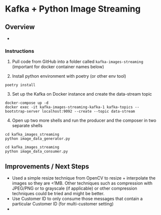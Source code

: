 # Kafka + Python Image Streaming

## Overview
- 


### Instructions

1. Pull code from GitHub into a folder called `kafka-images-streaming` (important for docker container names below)

2. Install python environment with poetry (or other env tool)

```shell
poetry install
```

3. Set up the Kafka on Docker instance and create the data-stream topic

```shell
docker-compose up -d
docker exec -it kafka-images-streaming-kafka-1 kafka-topics --bootstrap-server localhost:9092 --create --topic data-stream
```

4. Open up two more shells and run the producer and the composer in two separate shells

```shell
cd kafka_images_streaming
python image_data_generator.py
```

```shell
cd kafka_images_streaming
python image_data_consumer.py
```


## Improvements / Next Steps
- Used a simple resize technique from OpenCV to resize + interpolate the images so they are <1MB. Other techniques such as compression with JPEG/PNG or to grayscale (if applicable) or other compression techniques could be tried and might be better. 
- Use Customer ID to only consume those messages that contain a particular Customer ID (for multi-customer setting)
- 